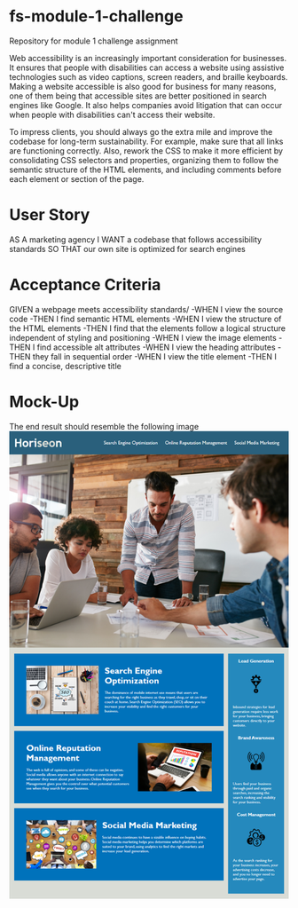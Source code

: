 # fs-module-1-challenge
Repository for module 1 challenge assignment

Web accessibility is an increasingly important consideration for businesses. It ensures that people with disabilities can access a website using assistive technologies such as video captions, screen readers, and braille keyboards. Making a website accessible is also good for business for many reasons, one of them being that accessible sites are better positioned in search engines like Google. It also helps companies avoid litigation that can occur when people with disabilities can't access their website.

To impress clients, you should always go the extra mile and improve the codebase for long-term sustainability. For example, make sure that all links are functioning correctly. Also, rework the CSS to make it more efficient by consolidating CSS selectors and properties, organizing them to follow the semantic structure of the HTML elements, and including comments before each element or section of the page.

# User Story

AS A marketing agency
I WANT a codebase that follows accessibility standards
SO THAT our own site is optimized for search engines

# Acceptance Criteria

GIVEN a webpage meets accessibility standards/
  -WHEN I view the source code
  -THEN I find semantic HTML elements
  -WHEN I view the structure of the HTML elements
  -THEN I find that the elements follow a logical structure independent of styling and positioning
  -WHEN I view the image elements
  -THEN I find accessible alt attributes
  -WHEN I view the heading attributes
  -THEN they fall in sequential order
  -WHEN I view the title element
  -THEN I find a concise, descriptive title

# Mock-Up

The end result should resemble the following image
![C](assets/images/01-html-css-git-homework-demo.png)
